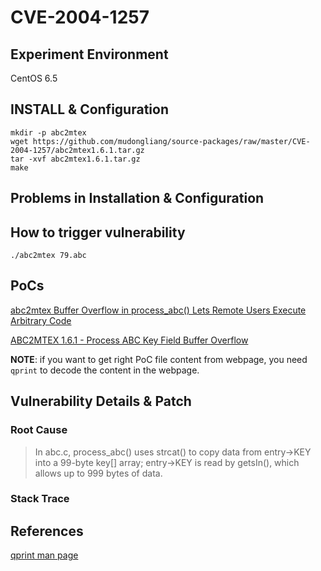 # CVE-2004-1257

## Experiment Environment

CentOS 6.5

## INSTALL & Configuration

```
mkdir -p abc2mtex
wget https://github.com/mudongliang/source-packages/raw/master/CVE-2004-1257/abc2mtex1.6.1.tar.gz
tar -xvf abc2mtex1.6.1.tar.gz
make
```

## Problems in Installation & Configuration

## How to trigger vulnerability

```
./abc2mtex 79.abc
```

## PoCs

[abc2mtex Buffer Overflow in process_abc() Lets Remote Users Execute Arbitrary Code](https://securitytracker.com/id/1012594)

[ABC2MTEX 1.6.1 - Process ABC Key Field Buffer Overflow](https://www.exploit-db.com/exploits/25018/)

**NOTE**: if you want to get right PoC file content from webpage, you need `qprint` to decode the content in the webpage.

## Vulnerability Details & Patch

### Root Cause

> In abc.c, process_abc() uses strcat() to copy data from
> entry->KEY into a 99-byte key[] array; entry->KEY is read by getsIn(),
> which allows up to 999 bytes of data.

### Stack Trace

## References

[qprint man page](https://www.fourmilab.ch/webtools/qprint/)
